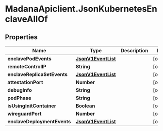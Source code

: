 # MadanaApiclient.JsonKubernetesEnclaveAllOf

## Properties

Name | Type | Description | Notes
------------ | ------------- | ------------- | -------------
**enclavePodEvents** | [**JsonV1EventList**](JsonV1EventList.md) |  | [optional] 
**remoteControlIP** | **String** |  | [optional] 
**enclaveReplicaSetEvents** | [**JsonV1EventList**](JsonV1EventList.md) |  | [optional] 
**attestationPort** | **Number** |  | [optional] 
**debugInfo** | **String** |  | [optional] 
**podPhase** | **String** |  | [optional] 
**isUsingInitContainer** | **Boolean** |  | [optional] 
**wireguardPort** | **Number** |  | [optional] 
**enclaveDeploymentEvents** | [**JsonV1EventList**](JsonV1EventList.md) |  | [optional] 


